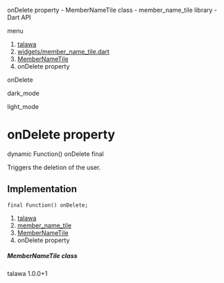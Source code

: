 




onDelete property - MemberNameTile class - member\_name\_tile library - Dart API







menu

1. [talawa](../../index.html)
2. [widgets/member\_name\_tile.dart](../../widgets_member_name_tile/widgets_member_name_tile-library.html)
3. [MemberNameTile](../../widgets_member_name_tile/MemberNameTile-class.html)
4. onDelete property

onDelete


dark\_mode

light\_mode




# onDelete property


dynamic Function()
onDelete
final

Triggers the deletion of the user.


## Implementation

```
final Function() onDelete;
```

 


1. [talawa](../../index.html)
2. [member\_name\_tile](../../widgets_member_name_tile/widgets_member_name_tile-library.html)
3. [MemberNameTile](../../widgets_member_name_tile/MemberNameTile-class.html)
4. onDelete property

##### MemberNameTile class





talawa
1.0.0+1






